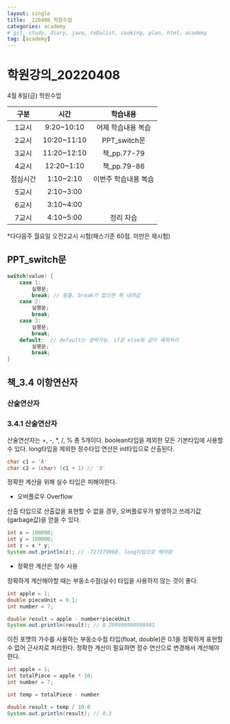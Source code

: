 ```yaml
---
layout: single
title: _220408_학원수업
categories: academy
# git, study, diary, java, toDolist, cooking, plan, html, academy
tag: [academy] 
---
```


# 학원강의_20220408

4월 8일(금) 학원수업

|구분|시간|학습내용|
|:--:|:--:|:--:| 
|1교시|9:20~10:10|어제 학습내용 복습|
|2교시|10:20~11:10|PPT_switch문|
|3교시|11:20~12:10|책_pp.77-79|
|4교시|12:20~1:10|책_pp.79-86|
|점심시간|1:10~2:10|이번주 학습내용 복습|
|5교시|2:10~3:00||
|6교시|3:10~4:00||
|7교시|4:10~5:00|정리 자습|

*다다음주 월요일 오전2교시 시험(패스기준 60점. 미만은 재시험)


## PPT_switch문

~~~java
switch(value) {
    case 1:
        실행문;
        break; // 탈출. break가 없으면 쭉 내려감
    case 2:
        실행문;
        break;
    case 3:
        실행문;
        break;
    default:  // default는 생략가능. if문 else와 같이 예외처리
        실행문;
        break;
}
~~~

## 책_3.4 이항연산자

### 산술연산자

### 3.4.1 산술연산자

산술연산자는 +, -, *, /, % 총 5개이다.
boolean타입을 제외한 모든 기본타입에 사용할 수 있다.
long타입을 제외한 정수타입 연산은 int타입으로 산출된다.

~~~java
char c1 = 'A'
char c2 = (char) (c1 + 1) // 'B'
~~~

정확한 계산을 위해 실수 타입은 피해야한다. 

- 오버플로우 Overflow

산출 타입으로 산출값을 표현할 수 없을 경우, 오버플로우가 발생하고
쓰레기값(garbage값)을 얻을 수 있다. 

~~~java
int x = 100000;
int y = 100000;
int z = x * y;
System.out.println(z); // -727379968. long타입으로 해야함
~~~

- 정확한 계산은 정수 사용

정확하게 계산해야할 때는 부동소수점(실수) 타입을 사용하지 않는 것이 좋다.

~~~java
int apple = 1;
double pieceUnit = 0.1;
int number = 7;

double result = apple - number*pieceUnit
System.out.println(result); // 0.299999999999993
~~~

이진 포맷의 가수를 사용하는 부동소수점 타입(float, double)은 0.1을 정확하게 표현할 수 없어 근사치로 처리한다.
정확한 계산이 필요하면 정수 연산으로 변경해서 계산해야한다.

~~~java
int apple = 1;
int totalPiece = apple * 10;
int number = 7;

int temp = totalPiece - number

double result = temp / 10.0
System.out.println(result); // 0.3
~~~